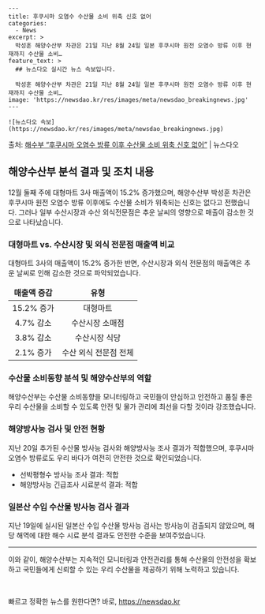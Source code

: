     ---
    title: 후쿠시마 오염수 수산물 소비 위축 신호 없어
    categories:
      - News
    excerpt: >
      박성훈 해양수산부 차관은 21일 지난 8월 24일 일본 후쿠시마 원전 오염수 방류 이후 현재까지 수산물 소비…
    feature_text: >
      ## 뉴스다오 실시간 뉴스 속보입니다.
    
      박성훈 해양수산부 차관은 21일 지난 8월 24일 일본 후쿠시마 원전 오염수 방류 이후 현재까지 수산물 소비…
    image: 'https://newsdao.kr/res/images/meta/newsdao_breakingnews.jpg'
    ---
    
    ![뉴스다오 속보](https://newsdao.kr/res/images/meta/newsdao_breakingnews.jpg)

<p>출처: <a href="https://newsdao.kr/2850" rel="dofollow">해수부 “후쿠시마 오염수 방류 이후 수산물 소비 위축 신호 없어”</a> | 뉴스다오</p>

<h2 data-ke-size="size26">해양수산부 분석 결과 및 조치 내용</h2>
<p data-ke-size="size16">12월 둘째 주에 대형마트 3사 매출액이 15.2% 증가했으며, 해양수산부 박성훈 차관은 후쿠시마 원전 오염수 방류 이후에도 수산물 소비가 위축되는 신호는 없다고 전했습니다. 그러나 일부 수산시장과 수산 외식전문점은 추운 날씨의 영향으로 매출이 감소한 것으로 나타났습니다.</p>

<h3 data-ke-size="size24">대형마트 vs. 수산시장 및 외식 전문점 매출액 비교</h3>
<p data-ke-size="size16">대형마트 3사의 매출액이 15.2% 증가한 반면, 수산시장과 외식 전문점의 매출액은 추운 날씨로 인해 감소한 것으로 파악되었습니다.</p>
<table>
   <thead>
      <tr>
         <td style="text-align: center; height: 17px;"><b>매출액 증감</b></td>
         <td style="text-align: center; height: 17px;"><b>유형</b></td>
      </tr>
   </thead>
   <tbody>
      <tr>
         <td style="text-align: center; height: 17px;">15.2% 증가</td>
         <td style="text-align: center; height: 17px;">대형마트</td>
      </tr>
      <tr>
         <td style="text-align: center; height: 17px;">4.7% 감소</td>
         <td style="text-align: center; height: 17px;">수산시장 소매점</td>
      </tr>
      <tr>
         <td style="text-align: center; height: 17px;">3.8% 감소</td>
         <td style="text-align: center; height: 17px;">수산시장 식당</td>
      </tr>
      <tr>
         <td style="text-align: center; height: 17px;">2.1% 증가</td>
         <td style="text-align: center; height: 17px;">수산 외식 전문점 전체</td>
      </tr>
   </tbody>
</table>

<h3 data-ke-size="size24">수산물 소비동향 분석 및 해양수산부의 역할</h3>
<p data-ke-size="size16">해양수산부는 수산물 소비동향을 모니터링하고 국민들이 안심하고 안전하고 품질 좋은 우리 수산물을 소비할 수 있도록 안전 및 물가 관리에 최선을 다할 것이라 강조했습니다.</p>

<h3 data-ke-size="size24">해양방사능 검사 및 안전 현황</h3>
<p data-ke-size="size16">지난 20일 추가된 수산물 방사능 검사와 해양방사능 조사 결과가 적합했으며, 후쿠시마 오염수 방류로도 우리 바다가 여전히 안전한 것으로 확인되었습니다.</p>

<ul>
   <li>선박평형수 방사능 조사 결과: 적합</li>
   <li>해양방사능 긴급조사 시료분석 결과: 적합</li>
</ul>

<h3 data-ke-size="size24">일본산 수입 수산물 방사능 검사 결과</h3>
<p data-ke-size="size16">지난 19일에 실시된 일본산 수입 수산물 방사능 검사는 방사능이 검출되지 않았으며, 해당 해역에 대한 해수 시료 분석 결과도 안전한 수준을 보여주었습니다.</p>

<hr>

이와 같이, 해양수산부는 지속적인 모니터링과 안전관리를 통해 수산물의 안전성을 확보하고 국민들에게 신뢰할 수 있는 우리 수산물을 제공하기 위해 노력하고 있습니다.
<p data-ke-size="size16">&nbsp;</p> 

빠르고 정확한 뉴스를 원한다면? 바로, <a href="https://newsdao.kr" rel="dofollow">https://newsdao.kr</a>


    
